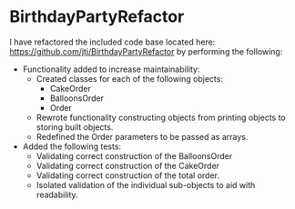 # BirthdayPartyRefactor
I have refactored the included code base located here: https://github.com/jtj/BirthdayPartyRefactor by performing the following:
 - Functionality added to increase maintainability:
    - Created classes for each of the following objects:
      - CakeOrder
      - BalloonsOrder
      - Order
    - Rewrote functionality constructing objects from printing objects to storing built objects.
    - Redefined the Order parameters to be passed as arrays.
- Added the following tests:
    - Validating correct construction of the BalloonsOrder
    - Validating correct construction of the CakeOrder
    - Validating correct construction of the total order.
    - Isolated validation of the individual sub-objects to aid with readability. 
